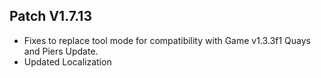 ﻿## Patch V1.7.13
* Fixes to replace tool mode for compatibility with Game v1.3.3f1 Quays and Piers Update.
* Updated Localization